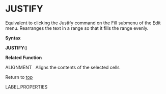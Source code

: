 JUSTIFY
=======

Equivalent to clicking the Justify command on the Fill submenu of the
Edit menu. Rearranges the text in a range so that it fills the range
evenly.

**Syntax**

**JUSTIFY**()

**Related Function**

ALIGNMENT   Aligns the contents of the selected cells

Return to [top](#H)

LABEL.PROPERTIES
